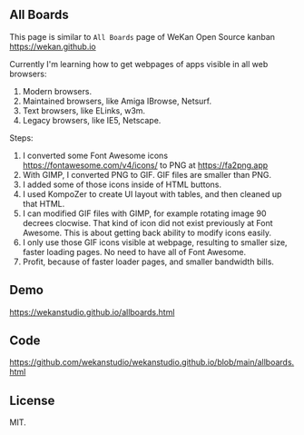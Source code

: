 ## All Boards

This page is similar to `All Boards` page of WeKan Open Source kanban https://wekan.github.io

Currently I'm learning how to get webpages of apps visible in all web browsers:
1. Modern browsers.
2. Maintained browsers, like Amiga IBrowse, Netsurf.
3. Text browsers, like ELinks, w3m.
3. Legacy browsers, like IE5, Netscape.



Steps:

1. I converted some Font Awesome icons https://fontawesome.com/v4/icons/ to PNG at https://fa2png.app
2. With GIMP, I converted PNG to GIF. GIF files are smaller than PNG.
3. I added some of those icons inside of HTML buttons.
4. I used KompoZer to create UI layout with tables, and then cleaned up that HTML.
5. I can modified GIF files with GIMP, for example rotating image 90 decrees clocwise.
   That kind of icon did not exist previously at Font Awesome.
   This is about getting back ability to modify icons easily.
6. I only use those GIF icons visible at webpage, resulting to smaller size, faster loading pages.
   No need to have all of Font Awesome.
7. Profit, because of faster loader pages, and smaller bandwidth bills.


## Demo

https://wekanstudio.github.io/allboards.html

## Code

https://github.com/wekanstudio/wekanstudio.github.io/blob/main/allboards.html

## License

MIT.
